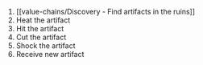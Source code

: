 1. [[value-chains/Discovery - Find artifacts in the ruins]]
2. Heat the artifact
3. Hit the artifact
4. Cut the artifact
5. Shock the artifact
6. Receive new artifact
